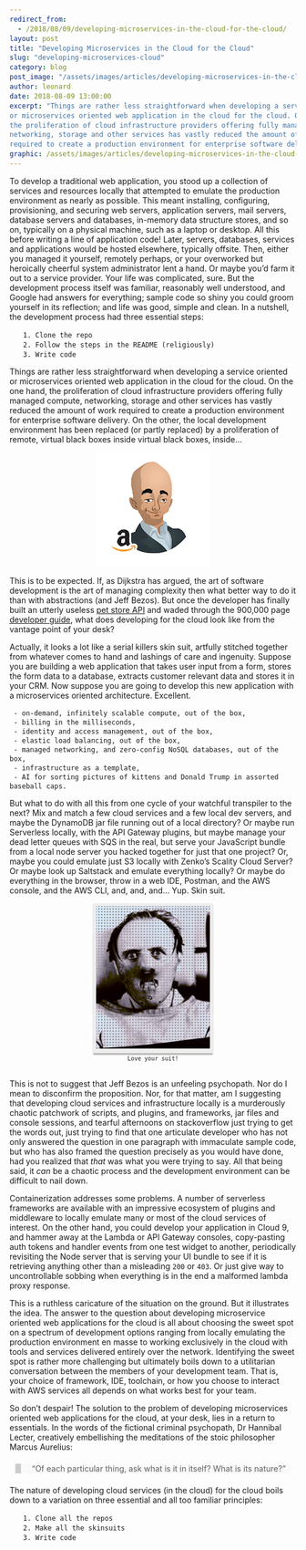 ```yaml
---
redirect_from:
  - /2018/08/09/developing-microservices-in-the-cloud-for-the-cloud/
layout: post
title: "Developing Microservices in the Cloud for the Cloud"
slug: "developing-microservices-cloud"
category: blog
post_image: "/assets/images/articles/developing-microservices-in-the-cloud-for-the-cloud.png"
author: leonard
date: 2018-08-09 13:00:00
excerpt: "Things are rather less straightforward when developing a service oriented
or microservices oriented web application in the cloud for the cloud. On the one hand,
the proliferation of cloud infrastructure providers offering fully managed compute,
networking, storage and other services has vastly reduced the amount of work
required to create a production environment for enterprise software delivery. "
graphic: /assets/images/articles/developing-microservices-in-the-cloud-for-the-cloud.jpg
---
```


<style>

.card {
  width: 200px;
  margin: 1em auto;
  background-size: cover;
  background-repeat: no-repeat;
  background-position: center center;
  border: 5px solid #eee;
  box-shadow: 0 3px 2px rgba(0, 0, 0, 0.3);  
}

.no-margins {
  margin: 0px !important;
}

.jeff {
  width: 200px;
  height: 200px;
}

.github-blockquote {
  background: #f9f9f9;
  border-left: 10px solid #ccc;
  margin: 1.5em 10px;
  padding: .53m 10px;
}

.github-blockquote:before {
  color: #ccc;
  font-size: 4em;
  line-height: .1em;
  margin-right: .25em;
  vertical-align: -.43m;
}

.github-blockquote p {
  display: inline;
  padding-left: 5px;
}

li{
 list-style-type: none;
}

</style>

To develop a traditional web application, you stood up a collection of services and resources locally that attempted to emulate the production environment as nearly as possible. This meant installing, configuring, provisioning, and securing web servers, application servers, mail servers, database servers and databases, in-memory data structure stores, and so on, typically on a physical machine, such as a laptop or desktop. All this before writing a line of application code! Later, servers, databases, services and applications would be hosted elsewhere, typically offsite. Then, either you managed it yourself, remotely perhaps, or your overworked but heroically cheerful system administrator lent a hand. Or maybe you’d farm it out to a service provider. Your life was complicated, sure. But the development process itself was familiar, reasonably well understood, and Google had answers for everything; sample code so shiny you could groom yourself in its reflection; and life was good, simple and clean. In a nutshell, the development process had three essential steps:

* `1. Clone the repo`
* `2. Follow the steps in the README (religiously)`
* `3. Write code`

Things are rather less straightforward when developing a service oriented or microservices oriented web application in the cloud for the cloud. On the one hand, the proliferation of cloud infrastructure providers offering fully managed compute, networking, storage and other services has vastly reduced the amount of work required to create a production environment for enterprise software delivery. On the other, the local development environment has been replaced (or partly replaced) by a proliferation of remote, virtual black boxes inside virtual black boxes, inside…

<div id="wrapping-jeff-bezos" style="width:100%; text-align:center">
  <img class="jeff" src="/assets/images/articles/jeff-bezos-caricature.png">
</div>

This is to be expected. If, as Dijkstra has argued, the art of software development is the art of managing complexity then what better way to do it than with abstractions (and Jeff Bezos). But once the developer has finally built an utterly useless [pet store API](https://docs.aws.amazon.com/apigateway/latest/developerguide/api-gateway-create-api-from-example.html) and waded through the 900,000 page [developer guide](https://docs.aws.amazon.com/apigateway/latest/developerguide/apigateway-dg.pdf), what does developing for the cloud look like from the vantage point of your desk?


Actually, it looks a lot like a serial killers skin suit, artfully stitched together from whatever comes to hand and lashings of care and ingenuity. Suppose you are building a web application that takes user input from a form, stores the form data to a database, extracts customer relevant data and stores it in your CRM. Now suppose you are going to develop this new application with a microservices oriented architecture. Excellent.

```
 - on-demand, infinitely scalable compute, out of the box,
 - billing in the milliseconds,
 - identity and access management, out of the box,
 - elastic load balancing, out of the box,
 - managed networking, and zero-config NoSQL databases, out of the box,
 - infrastructure as a template,
 - AI for sorting pictures of kittens and Donald Trump in assorted baseball caps.
```

But what to do with all this from one cycle of your watchful transpiler to the next? Mix and match a few cloud services and a few local dev servers, and maybe the DynamoDB jar file running out of a local directory? Or maybe run Serverless locally, with the API Gateway plugins, but maybe manage your dead letter queues with SQS in the real, but serve your JavaScript bundle from a local node server you hacked together for just that one project? Or, maybe you could emulate just S3 locally with Zenko’s Scality Cloud Server? Or maybe look up Saltstack and emulate everything locally? Or maybe do everything in the browser, throw in a web IDE, Postman, and the AWS console, and the AWS CLI, and, and, and... Yup. Skin suit.

<div style="width:100%; text-align:center; background-image: url('assets/images/articles/automated-chaos.png')">
  <div class="card">
    <img class="no-margins" src="/assets/images/articles/love-your-suit.jpg">
  </div>
  <div style="margin-top: -15px; padding-bottom: 15px">
    <small><code>Love your suit!</code></small>
  </div>
</div>

This is not to suggest that Jeff Bezos is an unfeeling psychopath. Nor do I mean to disconfirm the proposition. Nor, for that matter, am I suggesting that developing cloud services and infrastructure locally is a murderously chaotic patchwork of scripts, and plugins, and frameworks, jar files and console sessions, and tearful afternoons on stackoverflow just trying to get the words out, just trying to find that one articulate developer who has not only answered the question in one paragraph with immaculate sample code, but who has also framed the question precisely as you would have done, had you realized that <i>that</i> was what you were trying to say. All that being said, it <i>can</i> be a chaotic process and the development environment can be difficult to nail down.

Containerization addresses some problems. A number of serverless frameworks are available with an impressive ecosystem of plugins and middleware to locally emulate many or most of the cloud services of interest. On the other hand, you could develop your application in Cloud 9, and hammer away at the Lambda or API Gateway consoles, copy-pasting auth tokens and handler events from one test widget to another, periodically revisiting the Node server that is serving your UI bundle to see if it is retrieving anything other than a misleading `200` or `403`. Or just give way to uncontrollable sobbing when everything is in the end a malformed lambda proxy response.

This is a ruthless caricature of the situation on the ground. But it illustrates the idea. The answer to the question about developing microservice oriented web applications for the cloud is all about choosing the sweet spot on a spectrum of development options ranging from locally emulating the production environment en masse to working exclusively in the cloud with tools and services delivered entirely over the network. Identifying the sweet spot is rather more challenging but ultimately boils down to a utilitarian conversation between the members of your development team. That is, your choice of framework, IDE, toolchain, or how you choose to interact with AWS services all depends on what works best for your team.

So don’t despair! The solution to the problem of developing microservices oriented web applications for the cloud, at your desk, lies in a return to essentials. In the words of the fictional criminal psychopath, Dr Hannibal Lecter, creatively embellishing the meditations of the stoic philosopher Marcus Aurelius:

<blockquote class="github-blockquote">
  <p>“Of each particular thing, ask what is it in itself? What is its nature?”</p>
</blockquote>

The nature of developing cloud services (in the cloud) for the cloud boils down to a variation on three essential and all too familiar principles:

  * `1. Clone all the repos`
  * `2. Make all the skinsuits`
  * `3. Write code`
